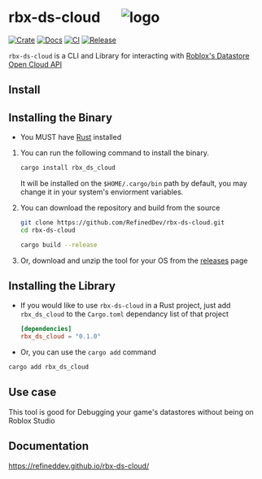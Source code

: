 # rbx-ds-cloud &emsp; ![logo](docs/imgs/icon.ico)

[![Crate](https://img.shields.io/crates/v/rbx-ds-cloud.svg)](https://crates.io/crates/rbx-ds-cloud)
[![Docs](https://docs.rs/rbx-ds-cloud/badge.svg)](https://docs.rs/rbx-ds-cloud)
[![CI](https://github.com/RefinedDev/rbx-ds-cloud/actions/workflows/ci.yaml/badge.svg)](https://github.com/RefinedDev/rbx-ds-cloud/actions/workflows/ci.yaml)
[![Release](https://github.com/RefinedDev/rbx-ds-cloud/actions/workflows/release.yaml/badge.svg)](https://github.com/RefinedDev/rbx-ds-cloud/actions/workflows/release.yaml)

`rbx-ds-cloud` is a CLI and Library for interacting with [Roblox's Datastore Open Cloud API](https://create.roblox.com/docs/open-cloud/data-store-api)

## Install

## Installing the Binary

- You MUST have [Rust](https://www.rust-lang.org/tools/install) installed

1. You can run the following command to install the binary.

    ```sh
    cargo install rbx_ds_cloud
    ```

    It will be installed on the `$HOME/.cargo/bin` path by default, you may change it in your system's enviorment variables.

2. You can download the repository and build from the source

    ```sh
    git clone https://github.com/RefinedDev/rbx-ds-cloud.git
    cd rbx-ds-cloud

    cargo build --release
    ```

3. Or, download and unzip the tool for your OS from the [releases](https://github.com/RefinedDev/rbx-ds-cloud/releases) page

## Installing the Library

- If you would like to use `rbx-ds-cloud` in a Rust project, just add `rbx_ds_cloud` to the `Cargo.toml` dependancy list of that project

    ```toml
    [dependencies]
    rbx_ds_cloud = "0.1.0"
    ```

- Or, you can use the `cargo add` command

```sh
cargo add rbx_ds_cloud
```

## Use case

This tool is good for Debugging your game's datastores without being on Roblox Studio

## Documentation

<https://refineddev.github.io/rbx-ds-cloud/>
